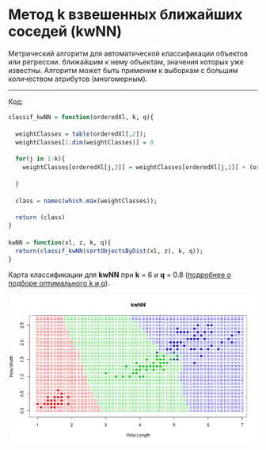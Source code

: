 # Метод **k** взвешенных ближайших соседей (kwNN)

Метрический алгоритм для автоматической классификации объектов или регрессии. ближайшим к нему объектам, значения которых уже известны. Алгоритм может быть применим к выборкам с большим количеством атрибутов (многомерным).

---

Код:

```R
classif_kwNN = function(orderedXl, k, q){
  
  weightClasses = table(orderedXl[,2]);
  weightClasses[1:dim(weightClasses)] = 0
  
  for(j in 1:k){
    weightClasses[orderedXl[j,2]] = weightClasses[orderedXl[j,2]] + (orderedXl[j,1] * q^j);
    
  }
  
  class = names(which.max(weightClasses));
  
  return (class)
}

kwNN = function(xl, z, k, q){
  return(classif_kwNN(sortObjectsByDist(xl, z), k, q));
}
```

Карта классификации для **kwNN** при **k** = 6 и **q** = 0.8 ([подробнее о подборе оптимального k и q](https://github.com/Vector232/ML1/tree/master/kwNNLOO)).

![Ну нет ее и все! Отстань!](/kwNN/kwNN(3).png)
